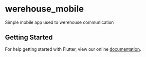 # werehouse_mobile

Simple mobile app used to werehouse communication

## Getting Started

For help getting started with Flutter, view our online
[documentation](https://flutter.io/).
